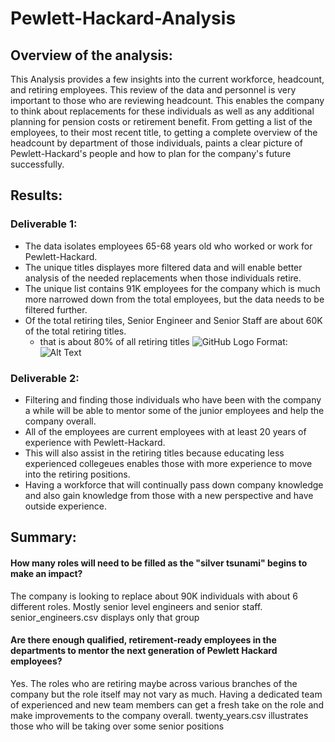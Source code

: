 # Pewlett-Hackard-Analysis

## Overview of the analysis: 
This Analysis provides a few insights into the current workforce, headcount, and retiring employees. This review of the data and personnel is very important to those who are reviewing headcount. This enables the company to think about replacements for these individuals as well as any additional planning for pension costs or retirement benefit. From getting a list of the employees, to their most recent title, to getting a complete overview of the headcount by department of those individuals, paints a clear picture of Pewlett-Hackard's people and how to plan for the company's future successfully.

## Results: 

### Deliverable 1:
- The data isolates employees 65-68 years old who worked or work for Pewlett-Hackard.
- The unique titles displayes more filtered data and will enable better analysis of the needed replacements when  those individuals retire.
- The unique list contains 91K employees for the company which is much more narrowed down from the total employees, but the data needs to be filtered further.
- Of the total retiring tiles, Senior Engineer and Senior Staff are about 60K of the total retiring titles.
    - that is about 80% of all retiring titles
![GitHub Logo](/images/logo.png)
Format: ![Alt Text](url)

### Deliverable 2:
- Filtering and finding those individuals who have been with the company a while will be able to mentor some of the junior employees and help the company overall.
- All of the employees are current employees with at least 20 years of experience with Pewlett-Hackard. 
- This will also assist in the retiring titles because educating less experienced collegeues enables those with more experience to move into the retiring positions.
- Having a workforce that will continually pass down company knowledge and also gain knowledge from those with a new perspective and have outside experience. 


## Summary: 

#### How many roles will need to be filled as the "silver tsunami" begins to make an impact?
The company is looking to replace about 90K individuals with about 6 different roles. Mostly senior level engineers and senior staff.
senior_engineers.csv displays only that group

#### Are there enough qualified, retirement-ready employees in the departments to mentor the next generation of Pewlett Hackard employees?
Yes. The roles who are retiring maybe across various branches of the company but the role itself may not vary as much. Having a dedicated team of experienced and new team members can get a fresh take on the role and make improvements to the company overall. 
twenty_years.csv illustrates those who will be taking over some senior positions 
